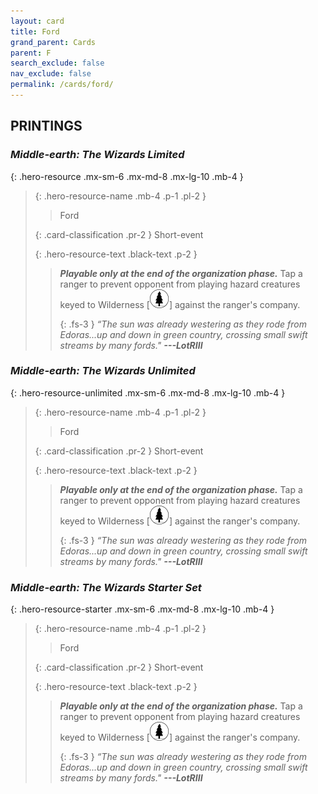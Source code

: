 ```yaml
---
layout: card
title: Ford
grand_parent: Cards
parent: F
search_exclude: false
nav_exclude: false
permalink: /cards/ford/
---
```


## PRINTINGS


### _Middle-earth: The Wizards Limited_

{: .hero-resource .mx-sm-6 .mx-md-8 .mx-lg-10 .mb-4 }
> {: .hero-resource-name .mb-4 .p-1 .pl-2 }
> > <div class="card-mp"></div>
> > <div class="card-name">Ford</div>
>
> {: .card-classification .pr-2 }
> Short-event
>
> {: .hero-resource-text .black-text .p-2 }
> > ***Playable only at the end of the organization phase.*** Tap a ranger to prevent opponent from playing hazard creatures keyed to Wilderness \[![](/assets/images/wilderness.svg)] against the ranger's company. 
> > 
> > {: .fs-3 } 
> > _“The sun was already westering as they rode from Edoras...up and down in green country, crossing small swift streams by many fords."_ ***---&#65279;LotRIII*** 
> 

### _Middle-earth: The Wizards Unlimited_

{: .hero-resource-unlimited .mx-sm-6 .mx-md-8 .mx-lg-10 .mb-4 }
> {: .hero-resource-name .mb-4 .p-1 .pl-2 }
> > <div class="card-mp"></div>
> > <div class="card-name">Ford</div>
>
> {: .card-classification .pr-2 }
> Short-event
>
> {: .hero-resource-text .black-text .p-2 }
> > ***Playable only at the end of the organization phase.*** Tap a ranger to prevent opponent from playing hazard creatures keyed to Wilderness \[![](/assets/images/wilderness.svg)] against the ranger's company. 
> > 
> > {: .fs-3 } 
> > _“The sun was already westering as they rode from Edoras...up and down in green country, crossing small swift streams by many fords."_ ***---&#65279;LotRIII*** 
> 

### _Middle-earth: The Wizards Starter Set_

{: .hero-resource-starter .mx-sm-6 .mx-md-8 .mx-lg-10 .mb-4 }
> {: .hero-resource-name .mb-4 .p-1 .pl-2 }
> > <div class="card-mp"></div>
> > <div class="card-name">Ford</div>
>
> {: .card-classification .pr-2 }
> Short-event
>
> {: .hero-resource-text .black-text .p-2 }
> > ***Playable only at the end of the organization phase.*** Tap a ranger to prevent opponent from playing hazard creatures keyed to Wilderness \[![](/assets/images/wilderness.svg)] against the ranger's company. 
> > 
> > {: .fs-3 } 
> > _“The sun was already westering as they rode from Edoras...up and down in green country, crossing small swift streams by many fords."_ ***---&#65279;LotRIII*** 
> 
